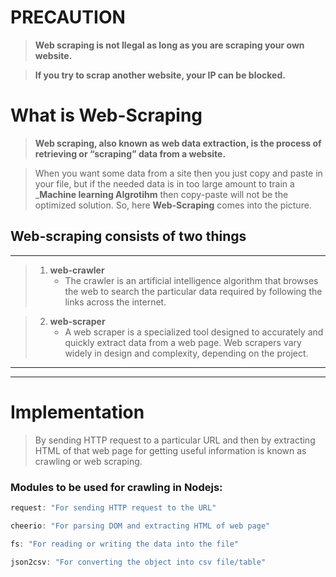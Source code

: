 # PRECAUTION

>__Web scraping is not llegal as long as you are scraping your own website.__

>__If you try to scrap another website, your IP can be blocked.__

# What is Web-Scraping

>__Web scraping, also known as web data extraction, is the process of retrieving or “scraping” data from a website.__

>When you want some data from a site then you just copy and paste in your file, but if the needed data is in too large amount to train a ___Machine learning Algrotihm__ then copy-paste will not be the optimized solution.
So, here __Web-Scraping__ comes into the picture.



## Web-scraping consists of two things
***
>1. **web-crawler**
>      * The crawler is an artificial intelligence algorithm that browses the web to search the particular data required by following the links across the internet.

>2. **web-scraper**
>     * A web scraper is a specialized tool designed to accurately and quickly extract data from a web page. Web scrapers vary widely in design and complexity, depending on the project.



***
***

# Implementation

>By sending HTTP request to a particular URL and then by extracting HTML of that web page for getting useful information is known as crawling or web scraping.

### **Modules to be used for crawling in Nodejs:**

```Javascript
request: "For sending HTTP request to the URL"
```
```Javascript  
cheerio: "For parsing DOM and extracting HTML of web page"
```
```Javascript  
fs: "For reading or writing the data into the file"
```
```Javascript
json2csv: "For converting the object into csv file/table"
```
